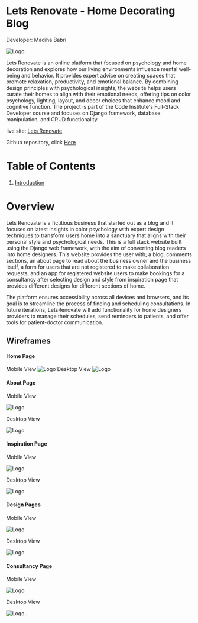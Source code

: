 # Lets Renovate - Home Decorating Blog
Developer: Madiha Babri

![Logo](doc/images/response.png)

Lets Renovate is an online platform that focused on psychology and home decoration and explores how our living environments influence mental well-being and behavior. It provides expert advice on creating spaces that promote relaxation, productivity, and emotional balance. By combining design principles with psychological insights, the website helps users curate their homes to align with their emotional needs, offering tips on color psychology, lighting, layout, and decor choices that enhance mood and cognitive function. The project is part of the Code Institute's Full-Stack Developer course and focuses on Django framework, database manipulation, and CRUD functionality.

live site: <a href="https://lets-renovate-99e0f8d1e179.herokuapp.com/">Lets Renovate</a>

Github repository, click <a href="https://github.com/Madiha-babri/home-core">Here</a>

# Table of Contents
1. <a href="#Lets Renovate - Home Decorating Blog">Introduction</a>

# Overview
Lets Renovate is a fictitious business that started out as a blog and it focuses on latest insights in color psychology with expert design techniques to transform users home into a sanctuary that aligns with their personal style and psychological needs. This is a full stack website built using the Django web framework, with the aim of converting blog readers into home designers. This website provides the user with; a blog, comments sections, an about page to read about the business owner and the business itself, a form for users that are not registered to make collaboration requests, and an app for registered website users to make bookings for a consultancy after selecting design and style from inspiration page that provides different designs for different sections of home.

The platform ensures accessibility across all devices and browsers, and its goal is to streamline the process of finding and scheduling consultations. In future iterations, LetsRenovate will add functionality for home designers providers to manage their schedules, send reminders to patients, and offer tools for patient-doctor communication.

## Wireframes
#### Home Page
Mobile View
![Logo](doc/wireframes/homepage.png)
Desktop View
![Logo](static/images/logo.png)

#### About Page

Mobile View

![Logo](doc/wireframes/aboutpagemob.png)

Desktop View

![Logo](doc/wireframes/aboutpage.png)

#### Inspiration Page

Mobile View

![Logo](doc/wireframes/inspirationpagemob.png)

Desktop View

![Logo](/doc/wireframes/inspiredpage.png)

#### Design Pages

Mobile View

![Logo](doc/wireframes/designpagemob.png)

Desktop View

![Logo](doc/wireframes/designpages.png)

#### Consultancy Page

Mobile View

![Logo](doc/wireframes/consultancymob.png)

Desktop View

![Logo](doc/wireframes/consultancy.png)
.